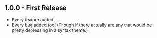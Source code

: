 ## 1.0.0 - First Release
* Every feature added
* Every bug added too! (Though if there actually are any that would be pretty depressing in a syntax theme.)
